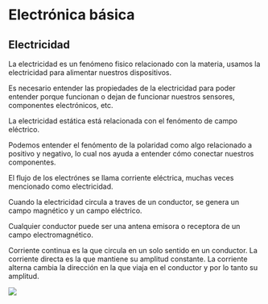 # Electrónica básica

## Electricidad

La electricidad es un fenómeno fisico relacionado con la materia, usamos la electricidad para alimentar nuestros dispositivos.

Es necesario entender las propiedades de la electricidad para poder entender porque funcionan o dejan de funcionar nuestros sensores, componentes electrónicos, etc.

La electricidad estática está relacionada con el fenómento de campo eléctrico.

Podemos entender el fenómento de la polaridad como algo relacionado a positivo y negativo, lo cual nos ayuda a entender cómo conectar nuestros componentes.

El flujo de los electrónes se llama corriente eléctrica, muchas veces mencionado como electricidad. 

Cuando la electricidad circula a traves de un conductor, se genera un campo magnético y un campo eléctrico.

Cualquier conductor puede ser una antena emisora o receptora de un campo electromagnético.

Corriente continua es la que circula en un solo sentido en un conductor. La corriente directa es la que mantiene su amplitud constante. La corriente alterna cambia la dirección en la que viaja en el conductor y por lo tanto su amplitud.

![](https://github.com/hugoescalpelo/OpenSource-Arte-Tecnologia/blob/main/Imagenes/Eletr%C3%B3nica%20b%C3%A1sica/Electricidad/Corriente%20continua.jpg?raw=true)